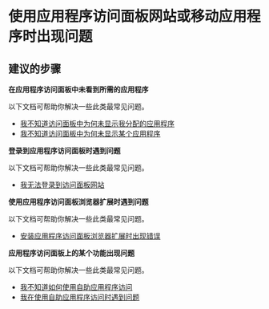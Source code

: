 <properties
  pageTitle="Problems using the application access panel website or mobile application"
  description="使用应用程序访问面板网站或移动应用程序时出现问题"
  service="microsoft.aad"
  resource="Microsoft_AAD_IAM"
  authors="ajamess"
  selfHelpType="resource"
  cloudEnvironments="public"
  resourceTags="enterpriseapps_overview, enterpriseapps_singleapp"
  displayOrder="3507"
 />


# <a name="problems-using-the-application-access-panel-website-or-mobile-application"></a>使用应用程序访问面板网站或移动应用程序时出现问题

## <a name="recommended-steps"></a>**建议的步骤**

**在应用程序访问面板中未看到所需的应用程序**

以下文档可帮助你解决一些此类最常见问题。

  * [我不知道访问面板中为何未显示我分配的应用程序](https://docs.microsoft.com/azure/active-directory/application-access-panel-unexpected-application-not-appearing/?WT.mc_id=UI_AAD_Enterprise_Apps_Troubleshooting_L2_Overview)
  * [我不知道访问面板中为何未显示某个应用程序](https://docs.microsoft.com/azure/active-directory/application-access-panel-unexpected-application-appears/?WT.mc_id=UI_AAD_Enterprise_Apps_Troubleshooting_L2_Overview)

**登录到应用程序访问面板时遇到问题**

以下文档可帮助你解决一些此类最常见问题。

  * [我无法登录到访问面板网站](https://docs.microsoft.com/azure/active-directory/application-access-panel-web-sign-in-problem/?WT.mc_id=UI_AAD_Enterprise_Apps_Troubleshooting_L2_Overview)

**使用应用程序访问面板浏览器扩展时遇到问题**

以下文档可帮助你解决一些此类最常见问题。

  * [安装应用程序访问面板浏览器扩展时出现错误](https://docs.microsoft.com/azure/active-directory/application-access-panel-extension-problem-installing/?WT.mc_id=UI_AAD_Enterprise_Apps_Troubleshooting_L2_Overview)

**应用程序访问面板上的某个功能出现问题**

以下文档可帮助你解决一些此类最常见问题。

  * [我不知道如何使用自助应用程序访问](https://docs.microsoft.com/azure/active-directory/application-access-panel-self-service-applications-how-to/?WT.mc_id=UI_AAD_Enterprise_Apps_Troubleshooting_L2_Overview)
  * [我在使用自助应用程序访问时遇到问题](https://docs.microsoft.com/azure/active-directory/application-access-panel-self-service-applications-problem/?WT.mc_id=UI_AAD_Enterprise_Apps_Troubleshooting_L2_Overview)

